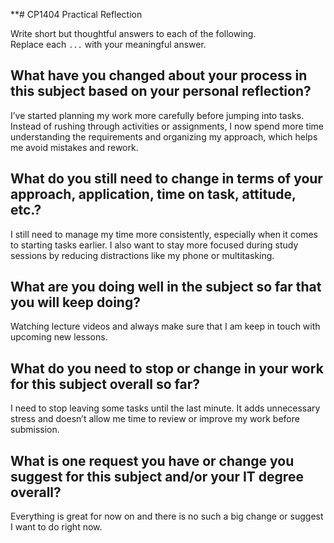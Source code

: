**# CP1404 Practical Reflection

Write short but thoughtful answers to each of the following.  
Replace each `...` with your meaningful answer.

## What have you changed about your process in this subject based on your personal reflection?

I’ve started planning my work more carefully before jumping into tasks. Instead of rushing through activities or assignments, I now spend more time understanding the requirements and organizing my approach, which helps me avoid mistakes and rework.

## What do you still need to change in terms of your approach, application, time on task, attitude, etc.?

I still need to manage my time more consistently, especially when it comes to starting tasks earlier. I also want to stay more focused during study sessions by reducing distractions like my phone or multitasking.    

## What are you doing well in the subject so far that you will keep doing?

Watching lecture videos and always make sure that I am keep in touch with upcoming new lessons.

## What do you need to stop or change in your work for this subject overall so far?

I need to stop leaving some tasks until the last minute. It adds unnecessary stress and doesn’t allow me time to review or improve my work before submission.

## What is one request you have or change you suggest for this subject and/or your IT degree overall?

Everything is great for now on and there is no such a big change or suggest I want to do right now.

